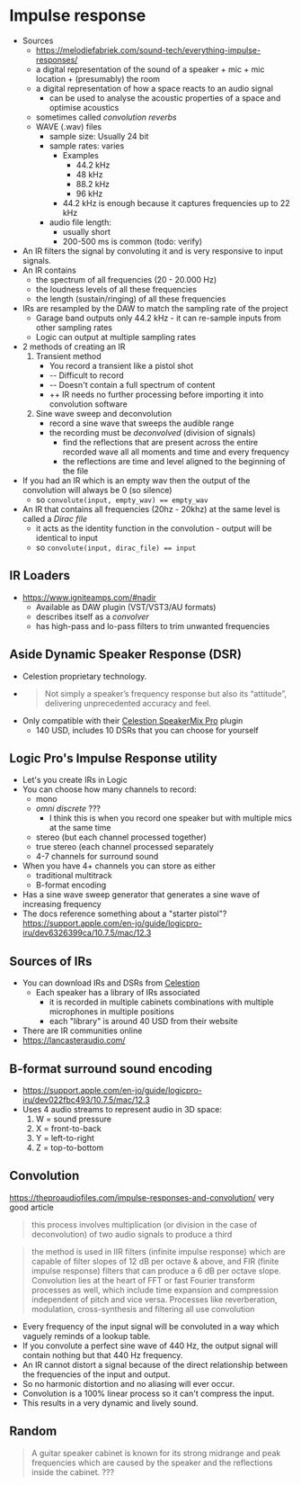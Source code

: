 # Impulse response

- Sources
    - https://melodiefabriek.com/sound-tech/everything-impulse-responses/
    - a digital representation of the sound of a speaker + mic + mic location +
      (presumably) the room
    - a digital representation of how a space reacts to an audio signal
        - can be used to analyse the acoustic properties of a space and optimise
          acoustics
    - sometimes called _convolution reverbs_
    - WAVE (.wav) files
        - sample size: Usually 24 bit
        - sample rates: varies
            - Examples
                - 44.2 kHz
                - 48 kHz
                - 88.2 kHz
                - 96 kHz
            - 44.2 kHz is enough because it captures frequencies up to 22 kHz
        - audio file length:
            - usually short
            - 200-500 ms is common (todo: verify)
- An IR filters the signal by convoluting it and is very responsive to input
  signals.
- An IR contains
    - the spectrum of all frequencies (20 - 20.000 Hz)
    - the loudness levels of all these frequencies
    - the length (sustain/ringing) of all these frequencies
- IRs are resampled by the DAW to match the sampling rate of the project
    - Garage band outputs only 44.2 kHz - it can re-sample inputs from other
      sampling rates
    - Logic can output at multiple sampling rates
- 2 methods of creating an IR
    1. Transient method
        - You record a transient like a pistol shot
        - -- Difficult to record
        - -- Doesn't contain a full spectrum of content
        - ++ IR needs no further processing before importing it into convolution
          software
    2. Sine wave sweep and deconvolution
        - record a sine wave that sweeps the audible range
        - the recording must be _deconvolved_ (division of signals)
            - find the reflections that are present across the entire recorded
              wave all all moments and time and every frequency
            - the reflections are time and level aligned to the beginning of the
              file
- If you had an IR which is an empty wav then the output of the convolution will
  always be 0 (so silence)
    - so `convolute(input, empty_wav) == empty_wav`
- An IR that contains all frequencies (20hz - 20khz) at the same level is called
  a _Dirac file_
    - it acts as the identity function in the convolution - output will be
      identical to input
    - so `convolute(input, dirac_file) == input`

## IR Loaders

- https://www.igniteamps.com/#nadir
    - Available as DAW plugin (VST/VST3/AU formats)
    - describes itself as a _convolver_
    - has high-pass and lo-pass filters to trim unwanted frequencies

## Aside Dynamic Speaker Response (DSR)

- Celestion proprietary technology.
- > Not simply a speaker’s frequency response but also its “attitude”,
  > delivering unprecedented accuracy and feel.
- Only compatible with their
  [Celestion SpeakerMix Pro](https://www.celestionplus.com/product/celestion-speakermix-pro/)
  plugin
    - 140 USD, includes 10 DSRs that you can choose for yourself

## Logic Pro's Impulse Response utility

- Let's you create IRs in Logic
- You can choose how many channels to record:
    - mono
    - _omni discrete_ ???
        - I think this is when you record one speaker but with multiple mics at
          the same time
    - stereo (but each channel processed together)
    - true stereo (each channel processed separately
    - 4-7 channels for surround sound
- When you have 4+ channels you can store as either
    - traditional multitrack
    - B-format encoding
- Has a sine wave sweep generator that generates a sine wave of increasing
  frequency
- The docs reference something about a "starter pistol"?
  https://support.apple.com/en-jo/guide/logicpro-iru/dev6326399ca/10.7.5/mac/12.3

## Sources of IRs

- You can download IRs and DSRs from
  [Celestion](https://www.celestionplus.com/products/guitar-responses-by-speaker/)
    - Each speaker has a library of IRs associated
        - it is recorded in multiple cabinets combinations with multiple
          microphones in multiple positions
        - each "library" is around 40 USD from their website
- There are IR communities online
- https://lancasteraudio.com/

## B-format surround sound encoding

- https://support.apple.com/en-jo/guide/logicpro-iru/dev022fbc493/10.7.5/mac/12.3
- Uses 4 audio streams to represent audio in 3D space:
    1. W = sound pressure
    2. X = front-to-back
    3. Y = left-to-right
    4. Z = top-to-bottom

## Convolution

https://theproaudiofiles.com/impulse-responses-and-convolution/ very good
article

> this process involves multiplication (or division in the case of
> deconvolution) of two audio signals to produce a third

> the method is used in IIR filters (infinite impulse response) which are
> capable of filter slopes of 12 dB per octave & above, and FIR (finite impulse
> response) filters that can produce a 6 dB per octave slope. Convolution lies
> at the heart of FFT or fast Fourier transform processes as well, which include
> time expansion and compression independent of pitch and vice versa. Processes
> like reverberation, modulation, cross-synthesis and filtering all use
> convolution

- Every frequency of the input signal will be convoluted in a way which vaguely
  reminds of a lookup table.
- If you convolute a perfect sine wave of 440 Hz, the output signal will contain
  nothing but that 440 Hz frequency.
- An IR cannot distort a signal because of the direct relationship between the
  frequencies of the input and output.
- So no harmonic distortion and no aliasing will ever occur.
- Convolution is a 100% linear process so it can't compress the input.
- This results in a very dynamic and lively sound.

## Random

> A guitar speaker cabinet is known for its strong midrange and peak frequencies
> which are caused by the speaker and the reflections inside the cabinet. ???
